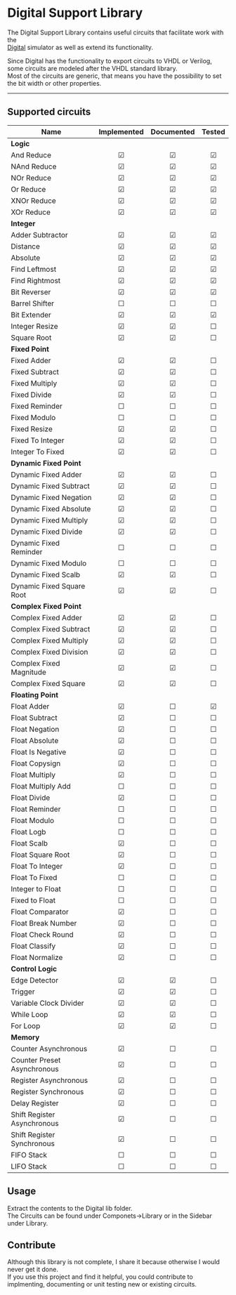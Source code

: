 # Digital Support Library

The Digital Support Library contains useful circuits that facilitate work with the  
[Digital](https://github.com/hneemann/Digital) simulator as well as extend its functionality.

Since Digital has the functionality to export circuits to VHDL or Verilog, some circuits are modeled after the VHDL standard library.  
Most of the circuits are generic, that means you have the possibility to set the bit width or other properties.

---

## Supported circuits

Name                         | Implemented | Documented | Tested   |
-----------------------------|:-----------:|:----------:|:--------:|
**Logic**                    |             |            |          |
And Reduce                   | &#x2611;    | &#x2611;   | &#x2611; |
NAnd Reduce                  | &#x2611;    | &#x2611;   | &#x2611; |
NOr Reduce                   | &#x2611;    | &#x2611;   | &#x2611; |
Or Reduce                    | &#x2611;    | &#x2611;   | &#x2611; |
XNOr Reduce                  | &#x2611;    | &#x2611;   | &#x2611; |
XOr Reduce                   | &#x2611;    | &#x2611;   | &#x2611; |
**Integer**                  |             |            |          |
Adder Subtractor             | &#x2611;    | &#x2611;   | &#x2611; |
Distance                     | &#x2611;    | &#x2611;   | &#x2611; |
Absolute                     | &#x2611;    | &#x2611;   | &#x2611; |
Find Leftmost                | &#x2611;    | &#x2611;   | &#x2611; |
Find Rightmost               | &#x2611;    | &#x2611;   | &#x2611; |
Bit Reverser                 | &#x2611;    | &#x2611;   | &#x2611; |
Barrel Shifter               | &#x2610;    | &#x2610;   | &#x2610; |
Bit Extender                 | &#x2611;    | &#x2611;   | &#x2611; |
Integer Resize               | &#x2611;    | &#x2611;   | &#x2610; |
Square Root                  | &#x2611;    | &#x2611;   | &#x2610; |
**Fixed Point**              |             |            |          |
Fixed Adder                  | &#x2611;    | &#x2611;   | &#x2610; |
Fixed Subtract               | &#x2611;    | &#x2611;   | &#x2610; |
Fixed Multiply               | &#x2611;    | &#x2611;   | &#x2610; |
Fixed Divide                 | &#x2611;    | &#x2611;   | &#x2610; |
Fixed Reminder               | &#x2610;    | &#x2610;   | &#x2610; |
Fixed Modulo                 | &#x2610;    | &#x2610;   | &#x2610; |
Fixed Resize                 | &#x2611;    | &#x2611;   | &#x2610; |
Fixed To Integer             | &#x2611;    | &#x2611;   | &#x2610; |
Integer To Fixed             | &#x2611;    | &#x2611;   | &#x2610; |
**Dynamic Fixed Point**      |             |            |          |
Dynamic Fixed Adder          | &#x2611;    | &#x2611;   | &#x2610; |
Dynamic Fixed Subtract       | &#x2611;    | &#x2611;   | &#x2610; |
Dynamic Fixed Negation       | &#x2611;    | &#x2611;   | &#x2610; |
Dynamic Fixed Absolute       | &#x2611;    | &#x2611;   | &#x2610; |
Dynamic Fixed Multiply       | &#x2611;    | &#x2611;   | &#x2610; |
Dynamic Fixed Divide         | &#x2611;    | &#x2611;   | &#x2610; |
Dynamic Fixed Reminder       | &#x2610;    | &#x2610;   | &#x2610; |
Dynamic Fixed Modulo         | &#x2610;    | &#x2610;   | &#x2610; |
Dynamic Fixed Scalb          | &#x2611;    | &#x2611;   | &#x2610; |
Dynamic Fixed Square Root    | &#x2611;    | &#x2611;   | &#x2610; |
**Complex Fixed Point**      |             |            |          |
Complex Fixed Adder          | &#x2611;    | &#x2611;   | &#x2610; |
Complex Fixed Subtract       | &#x2611;    | &#x2611;   | &#x2610; |
Complex Fixed Multiply       | &#x2611;    | &#x2611;   | &#x2610; |
Complex Fixed Division       | &#x2611;    | &#x2611;   | &#x2610; |
Complex Fixed Magnitude      | &#x2611;    | &#x2611;   | &#x2610; |
Complex Fixed Square         | &#x2611;    | &#x2611;   | &#x2610; |
**Floating Point**           |             |            |          |
Float Adder                  | &#x2611;    | &#x2610;   | &#x2611; |
Float Subtract               | &#x2611;    | &#x2610;   | &#x2610; |
Float Negation               | &#x2611;    | &#x2610;   | &#x2610; |
Float Absolute               | &#x2611;    | &#x2610;   | &#x2610; |
Float Is Negative            | &#x2611;    | &#x2610;   | &#x2610; |
Float Copysign               | &#x2611;    | &#x2610;   | &#x2610; |
Float Multiply               | &#x2611;    | &#x2610;   | &#x2610; |
Float Multiply Add           | &#x2610;    | &#x2610;   | &#x2610; |
Float Divide                 | &#x2611;    | &#x2610;   | &#x2610; |
Float Reminder               | &#x2610;    | &#x2610;   | &#x2610; |
Float Modulo                 | &#x2610;    | &#x2610;   | &#x2610; |
Float Logb                   | &#x2610;    | &#x2610;   | &#x2610; |
Float Scalb                  | &#x2611;    | &#x2610;   | &#x2610; |
Float Square Root            | &#x2611;    | &#x2610;   | &#x2610; |
Float To Integer             | &#x2611;    | &#x2610;   | &#x2610; |
Float To Fixed               | &#x2610;    | &#x2610;   | &#x2610; |
Integer to Float             | &#x2610;    | &#x2610;   | &#x2610; |
Fixed to Float               | &#x2610;    | &#x2610;   | &#x2610; |
Float Comparator             | &#x2611;    | &#x2610;   | &#x2610; |
Float Break Number           | &#x2611;    | &#x2610;   | &#x2610; |
Float Check Round            | &#x2611;    | &#x2610;   | &#x2610; |
Float Classify               | &#x2611;    | &#x2610;   | &#x2610; |
Float Normalize              | &#x2611;    | &#x2610;   | &#x2610; |
**Control Logic**            |             |            |          |
Edge Detector                | &#x2611;    | &#x2611;   | &#x2610; |
Trigger                      | &#x2611;    | &#x2611;   | &#x2610; |
Variable Clock Divider       | &#x2611;    | &#x2611;   | &#x2610; |
While Loop                   | &#x2611;    | &#x2611;   | &#x2610; |
For Loop                     | &#x2611;    | &#x2611;   | &#x2610; |
**Memory**                   |             |            |          |
Counter Asynchronous         | &#x2611;    | &#x2610;   | &#x2610; |
Counter Preset Asynchronous  | &#x2611;    | &#x2610;   | &#x2610; |
Register Asynchronous        | &#x2611;    | &#x2610;   | &#x2610; |
Register Synchronous         | &#x2611;    | &#x2610;   | &#x2610; |
Delay Register               | &#x2611;    | &#x2610;   | &#x2610; |
Shift Register Asynchronous  | &#x2611;    | &#x2610;   | &#x2610; |
Shift Register Synchronous   | &#x2611;    | &#x2610;   | &#x2610; |
FIFO Stack                   | &#x2610;    | &#x2610;   | &#x2610; |
LIFO Stack                   | &#x2610;    | &#x2610;   | &#x2610; |

## Usage

Extract the contents to the Digital lib folder.  
The Circuits can be found under Componets->Library or in the Sidebar under Library.

## Contribute

Although this library is not complete, I share it because otherwise I would never get it done.  
If you use this project and find it helpful, you could contribute to implmenting, documenting or unit testing new or existing circuits.
